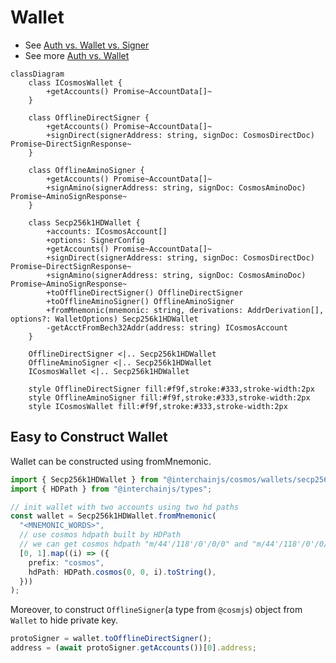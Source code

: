# Wallet

- See [Auth vs. Wallet vs. Signer](/docs/auth-wallet-signer.md)
- See more [Auth vs. Wallet](/docs/auth.md#auth-vs-wallet)

```mermaid
classDiagram
    class ICosmosWallet {
        +getAccounts() Promise~AccountData[]~
    }

    class OfflineDirectSigner {
        +getAccounts() Promise~AccountData[]~
        +signDirect(signerAddress: string, signDoc: CosmosDirectDoc) Promise~DirectSignResponse~
    }

    class OfflineAminoSigner {
        +getAccounts() Promise~AccountData[]~
        +signAmino(signerAddress: string, signDoc: CosmosAminoDoc) Promise~AminoSignResponse~
    }

    class Secp256k1HDWallet {
        +accounts: ICosmosAccount[]
        +options: SignerConfig
        +getAccounts() Promise~AccountData[]~
        +signDirect(signerAddress: string, signDoc: CosmosDirectDoc) Promise~DirectSignResponse~
        +signAmino(signerAddress: string, signDoc: CosmosAminoDoc) Promise~AminoSignResponse~
        +toOfflineDirectSigner() OfflineDirectSigner
        +toOfflineAminoSigner() OfflineAminoSigner
        +fromMnemonic(mnemonic: string, derivations: AddrDerivation[], options?: WalletOptions) Secp256k1HDWallet
        -getAcctFromBech32Addr(address: string) ICosmosAccount
    }

    OfflineDirectSigner <|.. Secp256k1HDWallet
    OfflineAminoSigner <|.. Secp256k1HDWallet
    ICosmosWallet <|.. Secp256k1HDWallet

    style OfflineDirectSigner fill:#f9f,stroke:#333,stroke-width:2px
    style OfflineAminoSigner fill:#f9f,stroke:#333,stroke-width:2px
    style ICosmosWallet fill:#f9f,stroke:#333,stroke-width:2px
```

## Easy to Construct Wallet

Wallet can be constructed using fromMnemonic.

```ts
import { Secp256k1HDWallet } from "@interchainjs/cosmos/wallets/secp256k1hd";
import { HDPath } from "@interchainjs/types";

// init wallet with two accounts using two hd paths
const wallet = Secp256k1HDWallet.fromMnemonic(
  "<MNEMONIC_WORDS>",
  // use cosmos hdpath built by HDPath
  // we can get cosmos hdpath "m/44'/118'/0'/0/0" and "m/44'/118'/0'/0/1" by this:
  [0, 1].map((i) => ({
    prefix: "cosmos",
    hdPath: HDPath.cosmos(0, 0, i).toString(),
  }))
);
```

Moreover, to construct `OfflineSigner`(a type from `@cosmjs`) object from `Wallet` to hide private key.

```ts
protoSigner = wallet.toOfflineDirectSigner();
address = (await protoSigner.getAccounts())[0].address;
```
